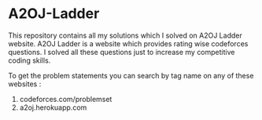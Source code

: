 # A2OJ-Ladder

This repository contains all my solutions which I solved on A2OJ Ladder website. A2OJ Ladder is a website which provides rating wise codeforces questions. I solved all these 
questions just to increase my competitive coding skills.

To get the problem statements you can search by tag name on any of these websites :

1. codeforces.com/problemset
2. a2oj.herokuapp.com
